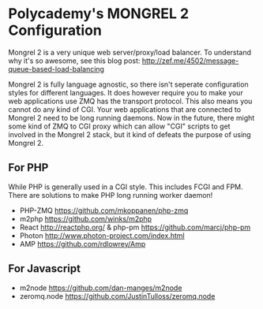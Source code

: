 Polycademy's MONGREL 2 Configuration
====================================

Mongrel 2 is a very unique web server/proxy/load balancer. To understand why it's so awesome, see this blog post: http://zef.me/4502/message-queue-based-load-balancing

Mongrel 2 is fully language agnostic, so there isn't seperate configuration styles for different languages. It does however require you to make your web applications use ZMQ has the transport protocol. This also means you cannot do any kind of CGI. Your web applications that are connected to Mongrel 2 need to be long running daemons. Now in the future, there might some kind of ZMQ to CGI proxy which can allow "CGI" scripts to get involved in the Mongrel 2 stack, but it kind of defeats the purpose of using Mongrel 2.

For PHP
-------

While PHP is generally used in a CGI style. This includes FCGI and FPM. There are solutions to make PHP long running worker daemon!

* PHP-ZMQ https://github.com/mkoppanen/php-zmq
* m2php https://github.com/winks/m2php
* React http://reactphp.org/ & php-pm https://github.com/marcj/php-pm
* Photon http://www.photon-project.com/index.html
* AMP https://github.com/rdlowrey/Amp

For Javascript
--------------

* m2node https://github.com/dan-manges/m2node
* zeromq.node https://github.com/JustinTulloss/zeromq.node